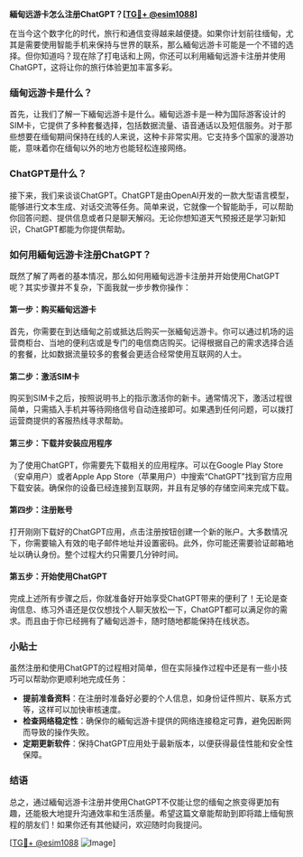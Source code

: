 **緬甸远游卡怎么注册ChatGPT？[[TG💪+ @esim1088](https://t.me/s/esim1088)]**

在当今这个数字化的时代，旅行和通信变得越来越便捷。如果你计划前往缅甸，尤其是需要使用智能手机来保持与世界的联系，那么緬甸远游卡可能是一个不错的选择。但你知道吗？现在除了打电话和上网，你还可以利用緬甸远游卡注册并使用ChatGPT，这将让你的旅行体验更加丰富多彩。

### 缅甸远游卡是什么？

首先，让我们了解一下緬甸远游卡是什么。緬甸远游卡是一种为国际游客设计的SIM卡，它提供了多种套餐选择，包括数据流量、语音通话以及短信服务。对于那些想要在缅甸期间保持在线的人来说，这种卡非常实用。它支持多个国家的漫游功能，意味着你在缅甸以外的地方也能轻松连接网络。

### ChatGPT是什么？

接下来，我们来谈谈ChatGPT。ChatGPT是由OpenAI开发的一款大型语言模型，能够进行文本生成、对话交流等任务。简单来说，它就像一个智能助手，可以帮助你回答问题、提供信息或者只是聊天解闷。无论你想知道天气预报还是学习新知识，ChatGPT都能为你提供帮助。

### 如何用緬甸远游卡注册ChatGPT？

既然了解了两者的基本情况，那么如何用緬甸远游卡注册并开始使用ChatGPT呢？其实步骤并不复杂，下面我就一步步教你操作：

#### 第一步：购买緬甸远游卡

首先，你需要在到达缅甸之前或抵达后购买一张緬甸远游卡。你可以通过机场的运营商柜台、当地的便利店或是专门的电信商店购买。记得根据自己的需求选择合适的套餐，比如数据流量较多的套餐会更适合经常使用互联网的人士。

#### 第二步：激活SIM卡

购买到SIM卡之后，按照说明书上的指示激活你的新卡。通常情况下，激活过程很简单，只需插入手机并等待网络信号自动连接即可。如果遇到任何问题，可以拨打运营商提供的客服热线寻求帮助。

#### 第三步：下载并安装应用程序

为了使用ChatGPT，你需要先下载相关的应用程序。可以在Google Play Store（安卓用户）或者Apple App Store（苹果用户）中搜索“ChatGPT”找到官方应用下载安装。确保你的设备已经连接到互联网，并且有足够的存储空间来完成下载。

#### 第四步：注册账号

打开刚刚下载好的ChatGPT应用，点击注册按钮创建一个新的账户。大多数情况下，你需要输入有效的电子邮件地址并设置密码。此外，你可能还需要验证邮箱地址以确认身份。整个过程大约只需要几分钟时间。

#### 第五步：开始使用ChatGPT

完成上述所有步骤之后，你就准备好开始享受ChatGPT带来的便利了！无论是查询信息、练习外语还是仅仅想找个人聊天放松一下，ChatGPT都可以满足你的需求。而且由于你已经拥有了緬甸远游卡，随时随地都能保持在线状态。

### 小贴士

虽然注册和使用ChatGPT的过程相对简单，但在实际操作过程中还是有一些小技巧可以帮助你更顺利地完成任务：

- **提前准备资料**：在注册时准备好必要的个人信息，如身份证件照片、联系方式等，这样可以加快审核速度。
- **检查网络稳定性**：确保你的緬甸远游卡提供的网络连接稳定可靠，避免因断网而导致的操作失败。
- **定期更新软件**：保持ChatGPT应用处于最新版本，以便获得最佳性能和安全性保障。

### 结语

总之，通过緬甸远游卡注册并使用ChatGPT不仅能让您的缅甸之旅变得更加有趣，还能极大地提升沟通效率和生活质量。希望这篇文章能帮助到即将踏上缅甸旅程的朋友们！如果你还有其他疑问，欢迎随时向我提问。

[[TG💪+ @esim1088](https://t.me/s/esim1088) ![Image](https://i.postimg.cc/4NQfJmqS/Snipaste-2025-05-13-00-14-12.png)]